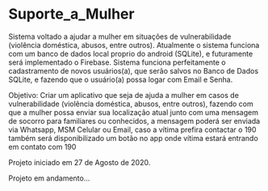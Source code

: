 # Suporte_a_Mulher
Sistema voltado a ajudar a mulher em situações de vulnerabilidade (violência doméstica, abusos, entre outros).
Atualmente o sistema funciona com um banco de dados local proprio do android (SQLite), e futuramente será implementado o Firebase.
Sistema funciona perfeitamente o cadastramento de novos usuários(a), que serão salvos no Banco de Dados SQLite, e fazendo que o usuário(a) possa logar com Email e Senha.

Objetivo: Criar um aplicativo que seja de ajuda a mulher em casos de  vulnerabilidade (violência doméstica, abusos, entre outros),
fazendo com que a mulher possa enviar sua localização atual junto com uma mensagem de socorro para familiares ou conhecidos, 
a mensagem poderá ser enviada via Whatsapp, MSM Celular ou Email, caso a vítima prefira contactar o 190 também será disponibilizado um botão no app onde vítima estará entrando em contato com 190 

Projeto iniciado em 27 de Agosto de 2020.

Projeto em andamento...
